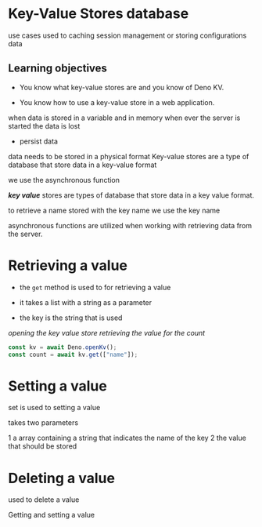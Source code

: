 # Key-Value Stores  database 

use cases used to caching session management or storing configurations data

## Learning objectives

* You know what key-value stores are and you know of Deno KV.

* You know how to use a key-value store in a web application.

when data is stored in a variable and in memory when ever the server is started  the data is lost 

* persist data 

data needs to be stored in a physical format 
Key-value stores are a type of database that store data in a key-value format

we use the asynchronous function 

_**key value**_ stores are types of database that store data in a key value format.

to retrieve a name stored with the key name we use the key name 

asynchronous functions are utilized when working with retrieving data from the server.


# Retrieving a value

* the `get` method is used to for retrieving a value 

* it takes a list with a string as a parameter 

* the key is the string that is used 

_opening the key value store_
_retrieving the value for the count_

```js
const kv = await Deno.openKv();
const count = await kv.get(["name"]);

```

# Setting a value

set is used to setting a value 

takes two parameters 

1 a array containing a string that indicates the name of the key 
2 the value that should be stored 

# Deleting a value

used to delete a  value 


Getting and setting a value